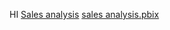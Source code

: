 HI
[Sales analysis](https://drive.google.com/file/d/1-wuk0PVado5uMyq6hsWTIGd2-NCNDwWO/view?usp=drive_link)
[sales analysis.pbix](https://drive.google.com/file/d/1-bDdqb9amMk3n5aoj2t92svrvY3DJ6PU/view?usp=drive_link)

